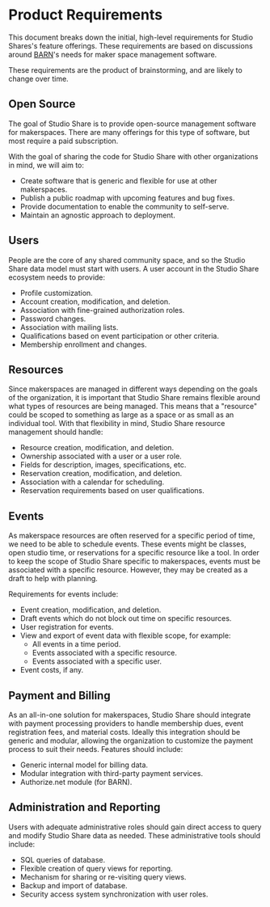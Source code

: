 # Product Requirements
This document breaks down the initial, high-level requirements for Studio Shares's feature offerings. These requirements are based on discussions around [BARN](https://bainbridgebarn.org/)'s needs for maker space management software.

These requirements are the product of brainstorming, and are likely to change over time.

## Open Source
The goal of Studio Share is to provide open-source management software for makerspaces. There are many offerings for this type of software, but most require a paid subscription.

With the goal of sharing the code for Studio Share with other organizations in mind, we will aim to:
- Create software that is generic and flexible for use at other makerspaces.
- Publish a public roadmap with upcoming features and bug fixes.
- Provide documentation to enable the community to self-serve.
- Maintain an agnostic approach to deployment.

## Users
People are the core of any shared community space, and so the Studio Share data model must start with users. A user account in the Studio Share ecosystem needs to provide:
- Profile customization.
- Account creation, modification, and deletion.
- Association with fine-grained authorization roles.
- Password changes.
- Association with mailing lists.
- Qualifications based on event participation or other criteria.
- Membership enrollment and changes.

## Resources
Since makerspaces are managed in different ways depending on the goals of the organization, it is important that Studio Share remains flexible around what types of resources are being managed. This means that a "resource" could be scoped to something as large as a space or as small as an individual tool. With that flexibility in mind, Studio Share resource management should handle:
- Resource creation, modification, and deletion.
- Ownership associated with a user or a user role.
- Fields for description, images, specifications, etc.
- Reservation creation, modification, and deletion.
- Association with a calendar for scheduling.
- Reservation requirements based on user qualifications.

## Events
As makerspace resources are often reserved for a specific period of time, we need to be able to schedule events. These events might be classes, open studio time, or reservations for a specific resource like a tool. In order to keep the scope of Studio Share specific to makerspaces, events must be associated with a specific resource. However, they may be created as a draft to help with planning. 

Requirements for events include:
- Event creation, modification, and deletion.
- Draft events which do not block out time on specific resources.
- User registration for events.
- View and export of event data with flexible scope, for example:
	- All events in a time period.
	- Events associated with a specific resource.
	- Events associated with a specific user.
- Event costs, if any.

## Payment and Billing
As an all-in-one solution for makerspaces, Studio Share should integrate with payment processing providers to handle membership dues, event registration fees, and material costs. Ideally this integration should be generic and modular, allowing the organization to customize the payment process to suit their needs. Features should include:
- Generic internal model for billing data.
- Modular integration with third-party payment services.
- Authorize.net module (for BARN).

## Administration and Reporting
Users with adequate administrative roles should gain direct access to query and modify Studio Share data as needed. These administrative tools should include:
- SQL queries of database.
- Flexible creation of query views for reporting.
- Mechanism for sharing or re-visiting query views.
- Backup and import of database.
- Security access system synchronization with user roles.
